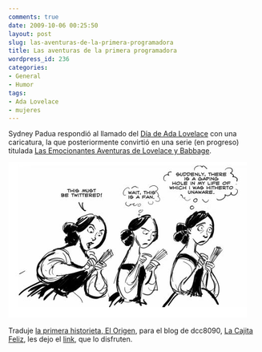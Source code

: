```yaml
---
comments: true
date: 2009-10-06 00:25:50
layout: post
slug: las-aventuras-de-la-primera-programadora
title: Las aventuras de la primera programadora
wordpress_id: 236
categories:
- General
- Humor
tags:
- Ada Lovelace
- mujeres
---
```


Sydney Padua respondió al llamado del [Día de Ada Lovelace](http://www.lnds.net/2009/03/mujeres-en-tecnologia-el-dia-de-ada-love.html) con una caricatura, la que posteriormente convirtió en una serie (en progreso) titulada [Las Emocionantes Aventuras de Lovelace y Babbage](http://sydneypadua.com/2dgoggles/).

![adacut.png](adacut.png)

Traduje [la primera historieta, El Origen](http://www.dcc8090.cl/blog/2009/10/05/la-primera-programadora/), para el blog de dcc8090, [La Cajita Feliz](http://www.dcc8090.cl/blog/), les dejo el [link](http://www.dcc8090.cl/blog/2009/10/05/la-primera-programadora/), que lo disfruten.



